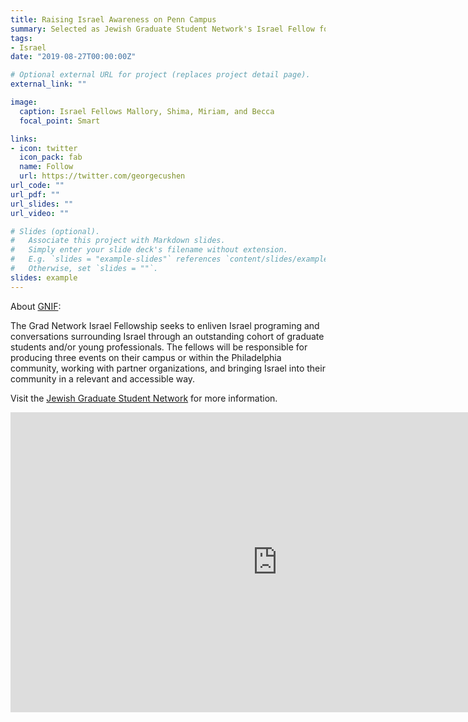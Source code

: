 ```yaml
---
title: Raising Israel Awareness on Penn Campus
summary: Selected as Jewish Graduate Student Network's Israel Fellow for 2019-2020
tags:
- Israel
date: "2019-08-27T00:00:00Z"

# Optional external URL for project (replaces project detail page).
external_link: ""

image:
  caption: Israel Fellows Mallory, Shima, Miriam, and Becca
  focal_point: Smart

links:
- icon: twitter
  icon_pack: fab
  name: Follow
  url: https://twitter.com/georgecushen
url_code: ""
url_pdf: ""
url_slides: ""
url_video: ""

# Slides (optional).
#   Associate this project with Markdown slides.
#   Simply enter your slide deck's filename without extension.
#   E.g. `slides = "example-slides"` references `content/slides/example-slides.md`.
#   Otherwise, set `slides = ""`.
slides: example
---
```

About [GNIF](www.tinyurl.com/GNIF20):

The Grad Network Israel Fellowship seeks to enliven Israel programing and conversations
surrounding Israel through an outstanding cohort of graduate students and/or young
professionals. The fellows will be responsible for producing three events on their campus or
within the Philadelphia community, working with partner organizations, and bringing Israel into
their community in a relevant and accessible way.

Visit the [Jewish Graduate Student Network](https://jewishgrads.org/) for more information.



<iframe width="854" height="480" src="https://www.youtube.com/embed/14HHoWCioYs" frameborder="0" allow="accelerometer; autoplay; encrypted-media; gyroscope; picture-in-picture" allowfullscreen></iframe>